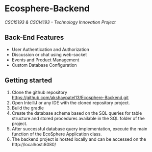 # Ecosphere-Backend
*CSCI5193 & CSCI4193 - Technology Innovation Project*

## Back-End Features

* User Authentication and Authorization
* Discussion or chat using web-socket
* Events and Product Management
* Custom Database Configuration

## Getting started

1. Clone the github repository https://github.com/akshaypatel13/Ecosphere-Backend.git
2. Open IntelliJ or any IDE with the cloned repository project.
3. Build the gradle
4. Create the database schema based on the SQL queries for table structure and stored procedures available in the SQL folder of the project.
5. After successful database query implementation, execute the main function of the EcoSphere Application class.
6. The backend project is hosted locally and can be accessed on the http://localhost:8080/ 

